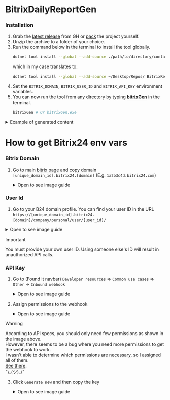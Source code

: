 # BitrixDailyReportGen

### Installation
1. Grab the [latest release](https://github.com/Kiruyuto/BitrixDailyReportGen/releases/latest) from GH or [pack](https://github.com/Kiruyuto/BitrixDailyReportGen/blob/master/.github/workflows/release.yml#L57) the project yourself.
2. Unzip the archive to a folder of your choice.
3. Run the command below in the terminal to install the tool globally.
    ```bash 
    dotnet tool install --global --add-source ./path/to/directory/containing/.nupkg/ BitrixReportGen
    ```
   which in my case translates to:
    ```bash 
    dotnet tool install --global --add-source ~/Desktop/Repos/ BitrixReportGen
   ```
4. Set the `BITRIX_DOMAIN`, `BITRIX_USER_ID` and `BITRIX_API_KEY` environment variables.
5. You can now run the tool from any directory by typing [**bitrixGen**](https://github.com/Kiruyuto/BitrixDailyReportGen/blob/master/BitrixReportGen/BitrixReportGen.csproj#L10) in the terminal.
    ```bash
    bitrixGen # Or bitrixGen.exe
    ```
   
<details>
<summary>Example of generated content</summary>

```text
# Daily report for 26.10.2024, created at 13:51:48 #

### [Project #1] => 0h 1m 1s ###
- ExampleTask_1 => 0h 1m 0s
- ExampleTask_2 => 0h 0m 1s

Total time spent today across all projects: [0h 1m 1s]


```

</details>


# How to get Bitrix24 env vars
### Bitrix Domain
1. Go to main [bitrix page](https://www.bitrix24.net/passport/view/) and copy domain  
  `[unique_domain_id].bitrix24.[domain]` (E.g. `1a2b3c4d.bitrix24.com`)
    <details>
      <summary>Open to see image guide</summary>
    
      ![domain.png](./.github/imgs/domain.png)
      
    </details>


### User Id
1. Go to your B24 domain profile. You can find your user ID in the URL
  `https://[unique_domain_id].bitrix24.[domain]/company/personal/user/[user_id]/`
<details>
  <summary>Open to see image guide</summary>

  ![iser-id.png](./.github/imgs/user-id.png)

</details>

  > [!IMPORTANT]  
  > You must provide your own user ID. Using someone else's ID will result in unauthorized API calls.  

### API Key
1. Go to (Found it navbar) `Developer resources` => `Common use cases` => `Other` =>  `Inbound webhook`
    <details>
      <summary>Open to see image guide</summary>

      ![developer-resources.png](./.github/imgs/developer-resources.png)  
      ![common-use-casees-other.png](./.github/imgs/common-use-cases-other.png)  
      ![inbound-webhook.png](./.github/imgs/inbound-webhook.png)  

    </details>

2. Assign permissions to the webhook
    <details>
      <summary>Open to see image guide</summary>

      ![permissions.png](./.github/imgs/permissions.png)  

    </details>

  > [!WARNING]  
  > According to API specs, you should only need few permissions as shown in the image above.  
  > However, there seems to be a bug where you need more permissions to get the webhook to work.  
  > I wasn't able to determine which permissions are necessary, so I assigned all of them.  
  > [See there](./.github/imgs/all-permissions.png).  
  > ¯\\\_(ツ)\_/¯  

3. Click `Generate new` and then copy the key
    <details>
      <summary>Open to see image guide</summary>

      ![api-key.png](./.github/imgs/api-key.png)  

    </details>